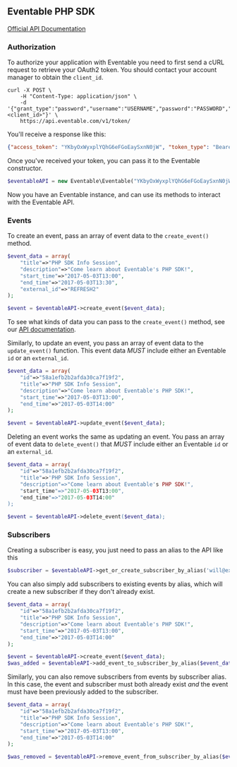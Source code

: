 ## Eventable PHP SDK

[Official API Documentation](http://docs.eventable.apiary.io/)

### Authorization
To authorize your application with Eventable you need to first send a cURL request to retrieve your OAuth2 token. You should contact your account manager to obtain the `client_id`.

```curl
curl -X POST \
    -H "Content-Type: application/json" \
    -d '{"grant_type":"password","username":"USERNAME","password":"PASSWORD","client_id":"<client_id>"}' \
    https://api.eventable.com/v1/token/
```
You'll receive a response like this:
```json
{"access_token": "YKbyOxWyxplYQhG6eFGoEaySxnN0jW", "token_type": "Bearer", "expires_in": 315360000, "refresh_token": "NzY8dDEaBibiXNOAQtMzb96Fb3k0xR", "scope": "read write"}
```

Once you've received your token, you can pass it to the Eventable constructor.
```php
$eventableAPI = new Eventable\Eventable("YKbyOxWyxplYQhG6eFGoEaySxnN0jW");
```

Now you have an Eventable instance, and can use its methods to interact with the Eventable API. 

### Events

To create an event, pass an array of event data to the `create_event()` method.
```php
$event_data = array(
    "title"=>"PHP SDK Info Session",
    "description"=>"Come learn about Eventable's PHP SDK!",
    "start_time"=>"2017-05-03T13:00",
    "end_time"=>"2017-05-03T13:30",
    "external_id"=>"REFRESH2"
);

$event = $eventableAPI->create_event($event_data);
```
To see what kinds of data you can pass to the `create_event()` method, see our [API documentation](http://docs.eventable.apiary.io/#reference/events).

Similarly, to update an event, you pass an array of event data to the `update_event()` function. This event data _MUST_ include either an Eventable `id` or an `external_id`. 

```php
$event_data = array(
    "id"=>"58a1efb2b2afda30ca7f19f2",
    "title"=>"PHP SDK Info Session",
    "description"=>"Come learn about Eventable's PHP SDK!",
    "start_time"=>"2017-05-03T13:00",
    "end_time"=>"2017-05-03T14:00"
);

$event = $eventableAPI->update_event($event_data);
```

Deleting an event works the same as updating an event. You pass an array of event data to `delete_event()` that _MUST_ include either an Eventable `id` or an `external_id`.

```php
$event_data = array(
    "id"=>"58a1efb2b2afda30ca7f19f2",
    "title"=>'PHP SDK Info Session",
    "description"=>"Come learn about Eventable's PHP SDK!",
    "start_time"=>"2017-05-03T13:00",
    "end_time"=>"2017-05-03T14:00"
);

$event = $eventableAPI->delete_event($event_data);
```

### Subscribers

Creating a subscriber is easy, you just need to pass an alias to the API like this
```php
$subscriber = $eventableAPI->get_or_create_subscriber_by_alias('will@example.com');
```

You can also simply add subscribers to existing events by alias, which will create a new subscriber if they don't already exist.
```php
$event_data = array(
    "id"=>"58a1efb2b2afda30ca7f19f2",
    "title"=>"PHP SDK Info Session",
    "description"=>"Come learn about Eventable's PHP SDK!",
    "start_time"=>"2017-05-03T13:00",
    "end_time"=>"2017-05-03T14:00"
);

$event = $eventableAPI->create_event($event_data);
$was_added = $eventableAPI->add_event_to_subscriber_by_alias($event_data, 'will@example.com)
```

Similarly, you can also remove subscribers from events by subscriber alias. In this case, the event and subscriber must both already exist _and_ the event must have been previously added to the subscriber.
```php
$event_data = array(
    "id"=>"58a1efb2b2afda30ca7f19f2",
    "title"=>"PHP SDK Info Session",
    "description"=>"Come learn about Eventable's PHP SDK!",
    "start_time"=>"2017-05-03T13:00",
    "end_time"=>"2017-05-03T14:00"
);

$was_removed = $eventableAPI->remove_event_from_subscriber_by_alias($event_data, 'will@example.com)
```
